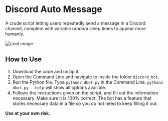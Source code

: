 # Discord Auto Message
A crude script letting users repeatedly send a message in a Discord channel, complete with variable random sleep times to appear more humanly.

![cool image](https://i.ibb.co/QPx1fHW/dbotdemo.jpg)

## How to Use
1. Download the code and unzip it.
2. Open the Command Line and navigate to inside the folder `discord_bot`.
3. Run the Python file. Type `python3 dbot.py` in the Command Line. `python3 dbot.py --help` will show all options availible.
5. Follows the instructions given on the script, and fill out the information necessary. Make sure it is 100% correct. The bot has a feature that stores necessary data in a file so you do not need to keep filling it out.

**Use at your own risk.**
